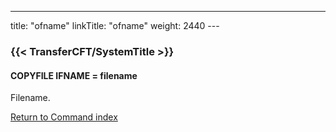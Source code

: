 ---
title: "ofname"
linkTitle: "ofname"
weight: 2440
--- <span id="ofname"></span>

### {{< TransferCFT/SystemTitle  >}}

#### COPYFILE IFNAME = filename

Filename.

[Return to Command index](../../)

